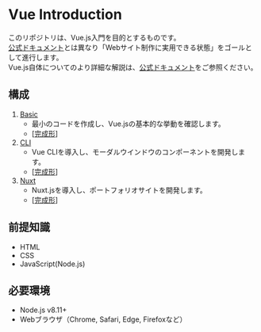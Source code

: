 # Vue Introduction
このリポジトリは、Vue.js入門を目的とするものです。  
[公式ドキュメント](https://jp.vuejs.org/)とは異なり「Webサイト制作に実用できる状態」をゴールとして進行します。  
Vue.js自体についてのより詳細な解説は、[公式ドキュメント](https://jp.vuejs.org/)をご参照ください。

## 構成
1. [Basic](./basic)  
    * 最小のコードを作成し、Vue.jsの基本的な挙動を確認します。  
    * [[完成形](https://vue-introduction-basic.netlify.com)]
2. [CLI](./cli)  
    * Vue CLIを導入し、モーダルウインドウのコンポーネントを開発します。  
    * [[完成形](https://vue-introduction-cli.netlify.com)]
3. [Nuxt](./nuxt)  
    * Nuxt.jsを導入し、ポートフォリオサイトを開発します。  
    * [[完成形](https://vue-introduction-nuxt.netlify.com)]

## 前提知識
* HTML
* CSS
* JavaScript(Node.js)

## 必要環境
* Node.js v8.11+
* Webブラウザ（Chrome, Safari, Edge, Firefoxなど）
